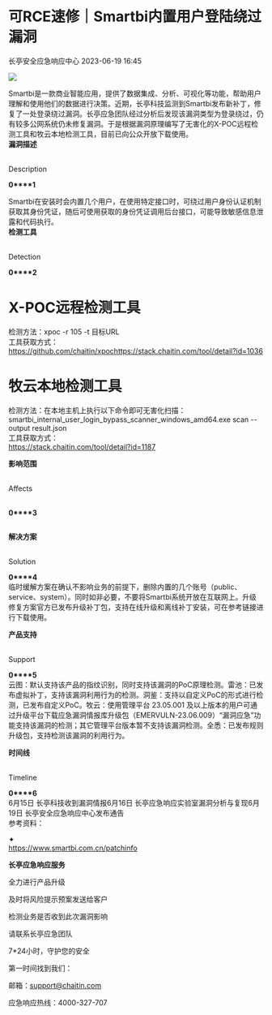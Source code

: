 #  可RCE速修｜Smartbi内置用户登陆绕过漏洞   
 长亭安全应急响应中心   2023-06-19 16:45  
  
![](https://mmbiz.qpic.cn/sz_mmbiz_png/FOh11C4BDicTNgpt9nRmhiaDF5gqoZYt44hteiaa6cc7RTx03Tk7SWryEe1DOoLTZzrBeciaVkfgrLe1LNzkoYjPHA/640?wx_fmt=png "")  
  
Smartbi是一款商业智能应用，提供了数据集成、分析、可视化等功能，帮助用户理解和使用他们的数据进行决策。近期，长亭科技监测到Smartbi发布新补丁，修复了一处登录绕过漏洞。长亭应急团队经过分析后发现该漏洞类型为登录绕过，仍有较多公网系统仍未修复漏洞。于是根据漏洞原理编写了无害化的X-POC远程检测工具和牧云本地检测工具，目前已向公众开放下载使用。  
**漏洞描述**  
  
   
Description   
  
  
  
**0****1**  
  
Smartbi在安装时会内置几个用户，在使用特定接口时，可绕过用户身份认证机制获取其身份凭证，随后可使用获取的身份凭证调用后台接口，可能导致敏感信息泄露和代码执行。  
**检测工具**  
  
   
Detection   
  
  
  
**0****2**  
#   
# X-POC远程检测工具  
检测方法：xpoc -r 105 -t 目标URL  
工具获取方式：  
https://github.com/chaitin/xpochttps://stack.chaitin.com/tool/detail?id=1036  
#   
# 牧云本地检测工具  
检测方法：在本地主机上执行以下命令即可无害化扫描：smartbi_internal_user_login_bypass_scanner_windows_amd64.exe scan --output result.json  
工具获取方式：  
https://stack.chaitin.com/tool/detail?id=1187  
  
**影响范围**  
  
   
Affects  
   
  
  
  
**0****3**  
```
```  
  
**解决方案**  
  
   
Solution   
  
  
  
**0****4**  
临时缓解方案在确认不影响业务的前提下，删除内置的几个账号（public、service、system）。同时如非必要，不要将Smartbi系统开放在互联网上。升级修复方案官方已发布升级补丁包，支持在线升级和离线补丁安装，可在参考链接进行下载使用。  
  
**产品支持**  
  
   
Support   
  
  
  
**0****5**  
云图：默认支持该产品的指纹识别，同时支持该漏洞的PoC原理检测。雷池：已发布虚拟补丁，支持该漏洞利用行为的检测。洞鉴：支持以自定义PoC的形式进行检测，已发布自定义PoC。牧云：使用管理平台 23.05.001 及以上版本的用户可通过升级平台下载应急漏洞情报库升级包（EMERVULN-23.06.009）“漏洞应急”功能支持该漏洞的检测；其它管理平台版本暂不支持该漏洞检测。全悉：已发布规则升级包，支持检测该漏洞的利用行为。  
  
**时间线**  
  
   
Timeline   
  
  
  
**0****6**  
6月15日 长亭科技收到漏洞情报6月16日 长亭应急响应实验室漏洞分析与复现6月19日 长亭安全应急响应中心发布通告  
参考资料：  
  
✦   
https://www.smartbi.com.cn/patchinfo  
  
  
**长亭应急响应服务**  
  
  
  
  
全力进行产品升级  
  
及时将风险提示预案发送给客户  
  
检测业务是否收到此次漏洞影响  
  
请联系长亭应急团队  
  
7*24小时，守护您的安全  
  
  
第一时间找到我们：  
  
邮箱：support@chaitin.com  
  
应急响应热线：4000-327-707  
  
  
